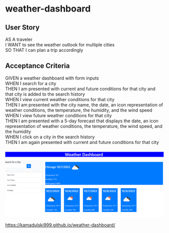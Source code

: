 # weather-dashboard

## User Story
AS A traveler </br>
I WANT to see the weather outlook for multiple cities </br>
SO THAT I can plan a trip accordingly </br>

## Acceptance Criteria

GIVEN a weather dashboard with form inputs </br>
WHEN I search for a city </br>
THEN I am presented with current and future conditions for that city and that city is added to the search history </br>
WHEN I view current weather conditions for that city </br>
THEN I am presented with the city name, the date, an icon representation of weather conditions, the temperature, the humidity, and the wind speed </br>
WHEN I view future weather conditions for that city </br>
THEN I am presented with a 5-day forecast that displays the date, an icon representation of weather conditions, the temperature, the wind speed, and the humidity </br>
WHEN I click on a city in the search history </br>
THEN I am again presented with current and future conditions for that city </br>

![image](./assets/screenshot.png)

https://kamadulski999.github.io/weather-dashboard/

